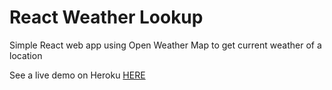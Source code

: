 # React Weather Lookup
Simple React web app using Open Weather Map to get current weather of a location

See a live demo on Heroku <a href="http://pacific-fortress-25623.herokuapp.com" target="_blank">HERE</a>
